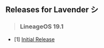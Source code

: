 ## Releases for Lavender シ

> ### LineageOS 19.1
* [1] [Initial Release](https://pixeldrain.com/u/2jtonf2T)
